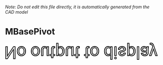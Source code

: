 ###### Note: Do not edit this file directly, it is automatically generated from the CAD model

# MBasePivot

![](/project.svg)



 

